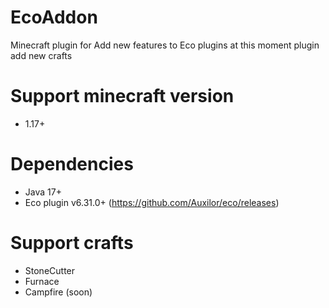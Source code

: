 # EcoAddon
Minecraft plugin for Add new features to Eco plugins
at this moment plugin add new crafts
# Support minecraft version
 - 1.17+
# Dependencies
 - Java 17+
 - Eco plugin v6.31.0+ (https://github.com/Auxilor/eco/releases)
# Support crafts
 - StoneCutter
 - Furnace
 - Campfire (soon)